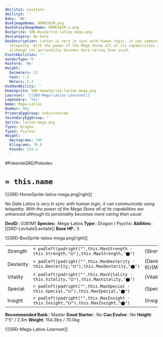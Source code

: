 ```yaml
---
Ability1: Levitate
Ability2: ''
Baby: 'No'
BookImageName: HOME381M.png
BookShinyImageName: HOME381M_s.png
BoxSprite: SRD-BoxSprite-latios-mega.png
DexCategory: No Data
DexDescription: Latios is very in sync with human logic, it can communicate using
  telepathy. With the power of the Mega Stone all of its capabilities are enhanced
  although its personality becomes more caring than usual.
EventAbilities: ''
GenderType: M
HasForm: 'No'
Height:
  Deimeters: 23
  Feet: 7.5
  Meters: 2.3
HiddenAbility: ''
HomeSprite: SRD-HomeSprite-latios-mega.png
Learnset: '[[SRD-Mega-Latios-Learnset]]'
Legendary: 'Yes'
Name: Mega-Latios
Number: 381
PrimaryEggGroup: Undiscovered
SecondaryEggGroup: ''
Sprite: latios-mega.png
Type1: Dragon
Type2: Psychic
Weight:
  Hectograms: 700
  Kilograms: 70.0
  Pounds: 154.3
---
```


#PokeroleSRD/Pokedex

# `= this.name`

![[SRD-HomeSprite-latios-mega.png|right]]

*No Data*
*Latios is very in sync with human logic, it can communicate using telepathy. With the power of the Mega Stone all of its capabilities are enhanced although its personality becomes more caring than usual.*

**DexID**:: 0381M1
**Species**:: Mega-Latios
**Type**:: Dragon / Psychic
**Abilities**:: [[SRD-Levitate|Levitate]]
**Base HP**:: 5

![[SRD-BoxSprite-latios-mega.png|right]]

|           |                                                                                        |                                          |
| --------- | -------------------------------------------------------------------------------------- | ---------------------------------------- |
| Strength  | `= padleft(padright("",this.MaxStrength - this.Strength,"⭘"),this.MaxStrength,"⬤")`    | (Strength::7)/(MaxStrength::7)   |
| Dexterity | `= padleft(padright("",this.MaxDexterity - this.Dexterity,"⭘"),this.MaxDexterity,"⬤")` | (Dexterity:: 6)/(MaxDexterity::6) |
| Vitality  | `= padleft(padright("",this.MaxVitality - this.Vitality,"⭘"),this.MaxVitality,"⬤")`    | (Vitality::6)/(MaxVitality::6)   |
| Special   | `= padleft(padright("",this.MaxSpecial - this.Special,"⭘"),this.MaxSpecial,"⬤")`       | (Special::8)/(MaxSpecial::8)     |
| Insight   | `= padleft(padright("",this.MaxInsight - this.Insight,"⭘"),this.MaxInsight,"⬤")`       | (Insight::7)/(MaxInsight::7)     |

**Recommended Rank**:: Master
**Good Starter**:: No
**Can Evolve**:: No
**Height**: 7'5" / 2.3m
**Weight**: 154.3lbs / 70.0kg

![[SRD-Mega-Latios-Learnset]]